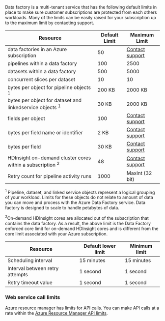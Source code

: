 Data factory is a multi-tenant service that has the following default limits in place to make sure customer subscriptions are protected from each others workloads. Many of the limits can be easily raised for your subscription up to the maximum limit by contacting support. 

| **Resource** | **Default Limit** | **Maximum Limit** |
| --- | --- | --- |
| data factories in an Azure subscription |50 |[Contact support](https://azure.microsoft.com/blog/2014/06/04/azure-limits-quotas-increase-requests/) |
| pipelines within a data factory |100 |2500 |
| datasets within a data factory |500 |5000 |
| concurrent slices per dataset |10 |10 |
| bytes per object for pipeline objects <sup>1</sup> |200 KB |2000 KB |
| bytes per object for dataset and linkedservice objects <sup>1</sup> |30 KB |2000 KB |
| fields per object |100 |[Contact support](https://azure.microsoft.com/blog/2014/06/04/azure-limits-quotas-increase-requests/) |
| bytes per field name or identifier |2 KB |[Contact support](https://azure.microsoft.com/blog/2014/06/04/azure-limits-quotas-increase-requests/) |
| bytes per field |30 KB |[Contact support](https://azure.microsoft.com/blog/2014/06/04/azure-limits-quotas-increase-requests/) |
| HDInsight on-demand cluster cores within a subscription <sup>2</sup> |48 |[Contact support](https://azure.microsoft.com/blog/2014/06/04/azure-limits-quotas-increase-requests/) |
| Retry count for pipeline activity runs |1000 |MaxInt (32 bit) |

<sup>1</sup> Pipeline, dataset, and linked service objects represent a logical grouping of your workload. Limits for these objects do not relate to amount of data you can move and process with the Azure Data Factory service. Data factory is designed to scale to handle petabytes of data.

<sup>2</sup>On-demand HDInsight cores are allocated out of the subscription that contains the data factory. As a result, the above limit is the Data Factory enforced core limit for on-demand HDInsight cores and is different from the core limit associated with your Azure subscription.

| **Resource** | **Default lower limit** | **Minimum limit** |
| --- | --- | --- |
| Scheduling interval |15 minutes |15 minutes |
| Interval between retry attempts |1 second |1 second |
| Retry timeout value |1 second |1 second |

### Web service call limits
Azure resource manager has limits for API calls. You can make API calls at a rate within the [Azure Resource Manager API limits](../articles/azure-subscription-service-limits.md#resource-group-limits). 

